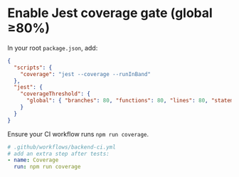 # Enable Jest coverage gate (global ≥80%)

In your root `package.json`, add:

```json
{
  "scripts": {
    "coverage": "jest --coverage --runInBand"
  },
  "jest": {
    "coverageThreshold": {
      "global": { "branches": 80, "functions": 80, "lines": 80, "statements": 80 }
    }
  }
}
```

Ensure your CI workflow runs `npm run coverage`.
```yaml
# .github/workflows/backend-ci.yml
# add an extra step after tests:
- name: Coverage
  run: npm run coverage
```
